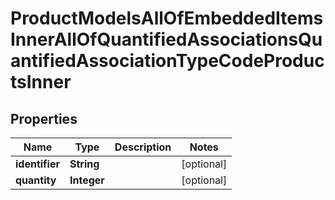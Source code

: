 

# ProductModelsAllOfEmbeddedItemsInnerAllOfQuantifiedAssociationsQuantifiedAssociationTypeCodeProductsInner


## Properties

| Name | Type | Description | Notes |
|------------ | ------------- | ------------- | -------------|
|**identifier** | **String** |  |  [optional] |
|**quantity** | **Integer** |  |  [optional] |



